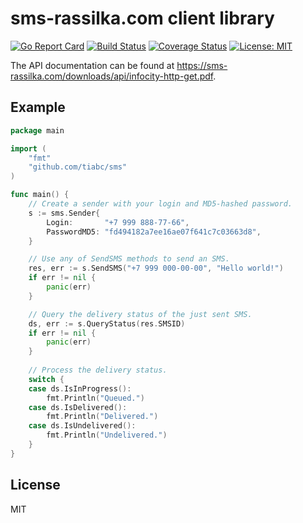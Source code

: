 # sms-rassilka.com client library

[![Go Report Card](https://goreportcard.com/badge/github.com/tiabc/sms)](https://goreportcard.com/report/github.com/tiabc/sms)
[![Build Status](https://travis-ci.org/tiabc/sms.svg?branch=master)](https://travis-ci.org/tiabc/sms)
[![Coverage Status](https://coveralls.io/repos/github/tiabc/sms/badge.svg)](https://coveralls.io/github/tiabc/sms)
[![License: MIT](https://img.shields.io/badge/License-MIT-yellow.svg)](https://opensource.org/licenses/MIT)

The API documentation can be found at https://sms-rassilka.com/downloads/api/infocity-http-get.pdf.

## Example

```go
package main

import (
	"fmt"
	"github.com/tiabc/sms"
)

func main() {
	// Create a sender with your login and MD5-hashed password.
	s := sms.Sender{
	    Login:       "+7 999 888-77-66",
	    PasswordMD5: "fd494182a7ee16ae07f641c7c03663d8",
	}

	// Use any of SendSMS methods to send an SMS.
	res, err := s.SendSMS("+7 999 000-00-00", "Hello world!")
	if err != nil {
		panic(err)
	}

	// Query the delivery status of the just sent SMS.
	ds, err := s.QueryStatus(res.SMSID)
	if err != nil {
		panic(err)
	}
	
	// Process the delivery status.
	switch {
	case ds.IsInProgress():
		fmt.Println("Queued.")
	case ds.IsDelivered():
		fmt.Println("Delivered.")
	case ds.IsUndelivered():
		fmt.Println("Undelivered.")
	}
}
```

## License

MIT
